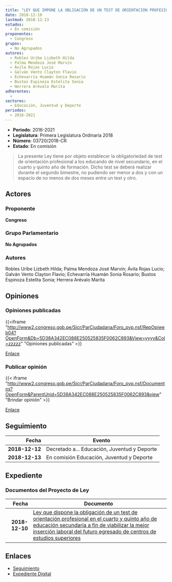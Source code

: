 ```yaml
---
title: "LEY QUE IMPONE LA OBLIGACIÓN DE UN TEST DE ORIENTACIÓN PROFESIONAL EN EL CUARTO Y QUINTO AÑO DE EDUCACIÓN SECUNDARIA A FIN DE VIABILIZAR LA MEJOR INSERCIÓN LABORAL DEL FUTURO EGRESADO DE CENTRO DE ESTUDIOS SUPERIORES"
date: 2018-12-10
lastmod: 2018-12-13
estados: 
  - En comisión
proponentes: 
  - Congreso
grupos: 
  - No Agrupados
autores: 
  - Robles Uribe Lizbeth Hilda
  - Palma Mendoza José Marvín
  - Ávila Rojas Lucio
  - Galván Vento Clayton Flavio
  - Echevarría Huamán Sonia Rosario
  - Bustos Espinoza Estelita Sonia
  - Herrera Arévalo Marita
adherentes: 
  - 
sectores: 
  - Educación, Juventud y Deporte
periodos: 
  - 2016-2021
---
```


- **Periodo**: 2016-2021
- **Legislatura**: Primera Legislatura Ordinaria 2018
- **Número**: 03720/2018-CR
- **Estado**: En comisión

> La presente Ley tiene por objeto establecer la obligatoriedad de test de orientación profesional a los educando de nivel secundario, en el cuarto y quinto año de formación. Dicho test se deberá realizar durante el segundo bimestre, no pudiendo ser menor a dos y con un espacio de no menos de dos meses entre un test y otro.


## Actores

### Proponente

**Congreso**

### Grupo Parlamentario

**No Agrupados**

### Autores

Robles Uribe Lizbeth Hilda; Palma Mendoza José Marvín; Ávila Rojas Lucio; Galván Vento Clayton Flavio; Echevarría Huamán Sonia Rosario; Bustos Espinoza Estelita Sonia; Herrera Arévalo Marita


## Opiniones

### Opiniones publicadas

{{<iframe "http://www2.congreso.gob.pe/Sicr/ParCiudadana/Foro_pvp.nsf/RepOpiweb04?OpenForm&Db=5D38A342EC088E250525835F0062C893&View=yyyy&Col=zzzzz" "Opiniones publicadas" >}}

[Enlace](http://www2.congreso.gob.pe/Sicr/ParCiudadana/Foro_pvp.nsf/RepOpiweb04?OpenForm&Db=5D38A342EC088E250525835F0062C893&View=yyyy&Col=zzzzz)
### Publicar opinión

{{< iframe "http://www2.congreso.gob.pe/Sicr/ParCiudadana/Foro_pvp.nsf/Documentos?OpenForm&ParentUnid=5D38A342EC088E250525835F0062C893&view" "Brindar opinión" >}}

[Enlace](http://www2.congreso.gob.pe/Sicr/ParCiudadana/Foro_pvp.nsf/Documentos?OpenForm&ParentUnid=5D38A342EC088E250525835F0062C893&view)

## Seguimiento

| Fecha | Evento |
|------:|--------|
| **2018-12-12** | Decretado a... Educación, Juventud y Deporte|
| **2018-12-13** | En comisión Educación, Juventud y Deporte|


## Expediente


### Documentos del Proyecto de Ley

| Fecha | Documento |
|------:|--------|
| **2018-12-10** | [Ley que dispone la obligación de un test de orientación profesional en el cuarto y quinto año de educación secundaria a fin de viabilizar la mejor inserción laboral del futuro egresado de centros de estudios superiores](http://www.leyes.congreso.gob.pe/Documentos/2016_2021/Proyectos_de_Ley_y_de_Resoluciones_Legislativas/PL0372020181210..pdf) |

## Enlaces 

- [Seguimiento](http://www2.congreso.gob.pe/Sicr/TraDocEstProc/CLProLey2016.nsf/f7fff46988ca05b1052578e100829cc7/89b75d072dd321520525835f0073ce1c?OpenDocument)
- [Expediente Digital](http://www2.congreso.gob.pe/Sicr/TraDocEstProc/CLProLey2016.nsf/f7fff46988ca05b1052578e100829cc7/89b75d072dd321520525835f0073ce1c?OpenDocument&Click=05257FB7005EB655.eb71d0cf91d8294e05256cdf006b5706/$Body/0.1C6C)
